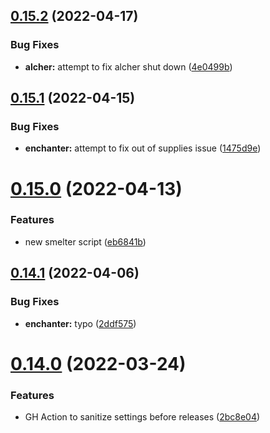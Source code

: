 ## [0.15.2](https://github.com/Torwent/FreeWaspBots/compare/v0.15.1...v0.15.2) (2022-04-17)


### Bug Fixes

* **alcher:** attempt to fix alcher shut down ([4e0499b](https://github.com/Torwent/FreeWaspBots/commit/4e0499bb735a6c00f03e1d8ab4816c7258c1cb63))



## [0.15.1](https://github.com/Torwent/FreeWaspBots/compare/v0.15.0...v0.15.1) (2022-04-15)


### Bug Fixes

* **enchanter:** attempt to fix  out of supplies issue ([1475d9e](https://github.com/Torwent/FreeWaspBots/commit/1475d9e1bd04e28219c853fb8e0bbf47a41fd44a))



# [0.15.0](https://github.com/Torwent/FreeWaspBots/compare/v0.14.1...v0.15.0) (2022-04-13)


### Features

* new smelter script ([eb6841b](https://github.com/Torwent/FreeWaspBots/commit/eb6841b56cc305efb74dd7d8b4d17ce36bfb613a))



## [0.14.1](https://github.com/Torwent/FreeWaspBots/compare/v0.14.0...v0.14.1) (2022-04-06)


### Bug Fixes

* **enchanter:** typo ([2ddf575](https://github.com/Torwent/FreeWaspBots/commit/2ddf5750894967fe0cd5b1df65e068e6c183fa1e))



# [0.14.0](https://github.com/Torwent/FreeWaspBots/compare/v0.13.5...v0.14.0) (2022-03-24)


### Features

* GH Action to sanitize settings before releases ([2bc8e04](https://github.com/Torwent/FreeWaspBots/commit/2bc8e04d118e372fe03141dfaa49ad3f3c49c8c7))



